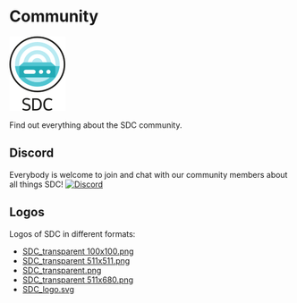 # Community

![SDC logo](../assets/logos/SDC-transparent-withname-100x133.png)

Find out everything about the SDC community.

## Discord

Everybody is welcome to join and chat with our community members about all things SDC!
[![Discord](https://img.shields.io/discord/1240272304294985800?style=flat-square&label=discord&logo=discord&color=00c9ff&labelColor=bec8d2)](https://discord.com/channels/1240272304294985800/1311031796372344894)

## Logos

Logos of SDC in different formats:

* [SDC_transparent 100x100.png](../assets/logos/SDC-transparent-noname-100x100.png)
* [SDC_transparent 511x511.png](../assets/logos/SDC-transparent-noname-511x511.png)
* [SDC_transparent.png](../assets/logos/SDC-transparent-withname-100x133.png)
* [SDC_transparent 511x680.png](../assets/logos/SDC-transparent-withname-511x680.png)
* [SDC_logo.svg](../assets/logos/SDC-logo.svg)
